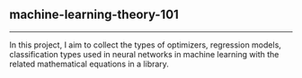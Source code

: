 ## machine-learning-theory-101

---

In this project, I aim to collect the types of optimizers, regression models, classification types used in neural networks in machine learning with the related mathematical equations in a library.



